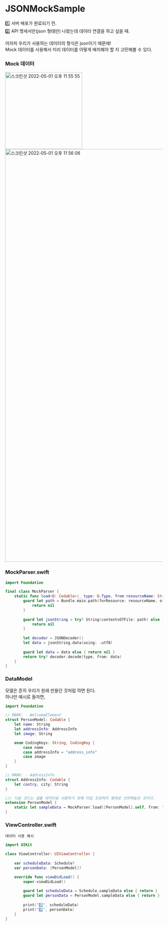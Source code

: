 # JSONMockSample

1️⃣ 서버 배포가 완료되기 전.  
2️⃣ API 명세서만(json 형태만) 나왔는데 데이터 연결을 하고 싶을 때.

어차피 우리가 사용하는 데이터의 형식은 json이기 때문에!  
Mock 데이터를 사용해서 미리 데이터를 어떻게 배치해야 할 지 고민해볼 수 있다.

### Mock 데이터
<img width="246" alt="스크린샷 2022-05-01 오후 11 55 55" src="https://user-images.githubusercontent.com/61109660/166151641-83492dd4-e14b-4102-9efd-f330ca6efa56.png">
<img width="1319" alt="스크린샷 2022-05-01 오후 11 56 06" src="https://user-images.githubusercontent.com/61109660/166151644-6ddddd38-d7a5-4f2d-8f1c-591abb1579ba.png">



### MockParser.swift

```swift
import Foundation

final class MockParser {
    static func load<D: Codable>(_ type: D.Type, from resourceName: String) -> D? {
        guard let path = Bundle.main.path(forResource: resourceName, ofType: "json") else {
            return nil
        }
        
        guard let jsonString = try? String(contentsOfFile: path) else {
            return nil
        }
        
        let decoder = JSONDecoder()
        let data = jsonString.data(using: .utf8)
        
        guard let data = data else { return nil }
        return try? decoder.decode(type, from: data)
    }
}
```

### DataModel

모델은 흔히 우리가 원래 만들던 것처럼 하면 된다.  
하나만 예시로 들자면,

```swift
import Foundation

// MARK: - WelcomeElement
struct PersonModel: Codable {
    let name: String
    let addressInfo: AddressInfo
    let image: String

    enum CodingKeys: String, CodingKey {
        case name
        case addressInfo = "address_info"
        case image
    }
}

// MARK: - AddressInfo
struct AddressInfo: Codable {
    let contry, city: String
}

/// 다음 코드는 샘플 데이터로 사용하기 위해 타입 프로퍼티 형태로 선언해놓은 것이다.
extension PersonModel {
    static let sampleData = MockParser.load([PersonModel].self, from: "PersonMock")
}
```

### ViewController.swift
`데이터 사용 예시`

```swift
import UIKit

class ViewController: UIViewController {
    
    var scheduleData: Schedule?
    var personData: [PersonModel]?

    override func viewDidLoad() {
        super.viewDidLoad()
        
        guard let scheduleData = Schedule.sampleData else { return }
        guard let personData = PersonModel.sampleData else { return }
        
        print("1️⃣", scheduleData)
        print("2️⃣", personData)
    }
}

```

